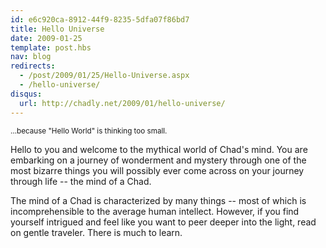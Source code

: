 ```yaml
---
id: e6c920ca-8912-44f9-8235-5dfa07f86bd7
title: Hello Universe
date: 2009-01-25
template: post.hbs
nav: blog
redirects:
  - /post/2009/01/25/Hello-Universe.aspx
  - /hello-universe/
disqus: 
  url: http://chadly.net/2009/01/hello-universe/
---
```


<small>…because "Hello World" is thinking too small.</small>

Hello to you and welcome to the mythical world of Chad's mind. You are embarking on a journey of wonderment and mystery through one of the most bizarre things you will possibly ever come across on your journey through life -- the mind of a Chad.

The mind of a Chad is characterized by many things -- most of which is incomprehensible to the average human intellect. However, if you find yourself intrigued and feel like you want to peer deeper into the light, read on gentle traveler. There is much to learn.